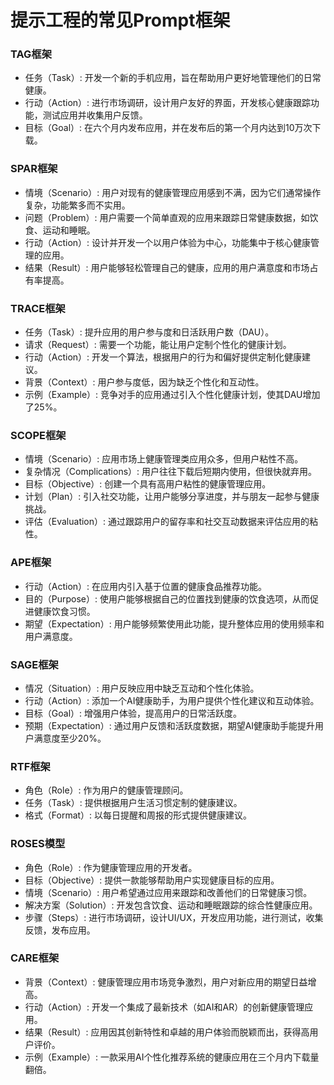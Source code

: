 # 提示工程的常见Prompt框架

### **TAG框架**

- 任务（Task）: 开发一个新的手机应用，旨在帮助用户更好地管理他们的日常健康。
- 行动（Action）: 进行市场调研，设计用户友好的界面，开发核心健康跟踪功能，测试应用并收集用户反馈。
- 目标（Goal）: 在六个月内发布应用，并在发布后的第一个月内达到10万次下载。

### **SPAR框架**

- 情境（Scenario）: 用户对现有的健康管理应用感到不满，因为它们通常操作复杂，功能繁多而不实用。
- 问题（Problem）: 用户需要一个简单直观的应用来跟踪日常健康数据，如饮食、运动和睡眠。
- 行动（Action）: 设计并开发一个以用户体验为中心，功能集中于核心健康管理的应用。
- 结果（Result）: 用户能够轻松管理自己的健康，应用的用户满意度和市场占有率提高。

### **TRACE框架**

- 任务（Task）: 提升应用的用户参与度和日活跃用户数（DAU）。
- 请求（Request）: 需要一个功能，能让用户定制个性化的健康计划。
- 行动（Action）: 开发一个算法，根据用户的行为和偏好提供定制化健康建议。
- 背景（Context）: 用户参与度低，因为缺乏个性化和互动性。
- 示例（Example）: 竞争对手的应用通过引入个性化健康计划，使其DAU增加了25%。

### **SCOPE框架**

- 情境（Scenario）: 应用市场上健康管理类应用众多，但用户粘性不高。
- 复杂情况（Complications）: 用户往往下载后短期内使用，但很快就弃用。
- 目标（Objective）: 创建一个具有高用户粘性的健康管理应用。
- 计划（Plan）: 引入社交功能，让用户能够分享进度，并与朋友一起参与健康挑战。
- 评估（Evaluation）: 通过跟踪用户的留存率和社交互动数据来评估应用的粘性。

### **APE框架**

- 行动（Action）: 在应用内引入基于位置的健康食品推荐功能。
- 目的（Purpose）: 使用户能够根据自己的位置找到健康的饮食选项，从而促进健康饮食习惯。
- 期望（Expectation）: 用户能够频繁使用此功能，提升整体应用的使用频率和用户满意度。

### **SAGE框架**

- 情况（Situation）: 用户反映应用中缺乏互动和个性化体验。
- 行动（Action）: 添加一个AI健康助手，为用户提供个性化建议和互动体验。
- 目标（Goal）: 增强用户体验，提高用户的日常活跃度。
- 预期（Expectation）: 通过用户反馈和活跃度数据，期望AI健康助手能提升用户满意度至少20%。

### **RTF框架**

- 角色（Role）: 作为用户的健康管理顾问。
- 任务（Task）: 提供根据用户生活习惯定制的健康建议。
- 格式（Format）: 以每日提醒和周报的形式提供健康建议。

### **ROSES模型**

- 角色（Role）: 作为健康管理应用的开发者。
- 目标（Objective）: 提供一款能够帮助用户实现健康目标的应用。
- 情境（Scenario）: 用户希望通过应用来跟踪和改善他们的日常健康习惯。
- 解决方案（Solution）: 开发包含饮食、运动和睡眠跟踪的综合性健康应用。
- 步骤（Steps）: 进行市场调研，设计UI/UX，开发应用功能，进行测试，收集反馈，发布应用。

### **CARE框架**

- 背景（Context）: 健康管理应用市场竞争激烈，用户对新应用的期望日益增高。
- 行动（Action）: 开发一个集成了最新技术（如AI和AR）的创新健康管理应用。
- 结果（Result）: 应用因其创新特性和卓越的用户体验而脱颖而出，获得高用户评价。
- 示例（Example）: 一款采用AI个性化推荐系统的健康应用在三个月内下载量翻倍。